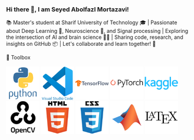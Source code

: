### Hi there 👋, I am Seyed Abolfazl Mortazavi!

📚 Master's student at Sharif University of Technology 🎓 | Passionate about Deep Learning 🧠, Neuroscience 🌟, and Signal processing | Exploring the intersection of AI and brain science 🤖🧬 | Sharing code, research, and insights on GitHub 📦 | Let's collaborate and learn together! 🚀<br/>

🧰 Toolbox <br/>
<br/>
<img src='https://github.com/devicons/devicon/blob/master/icons/python/python-original-wordmark.svg' alt='Python' width= 90px height=90px>
<img src='https://github.com/devicons/devicon/blob/master/icons/vscode/vscode-original-wordmark.svg' alt='VSCode' width= 90px height=90px>
<img src='https://github.com/devicons/devicon/blob/master/icons/tensorflow/tensorflow-original-wordmark.svg' alt='Tensorflow' width= 90px height=90px>
<img src='https://github.com/devicons/devicon/blob/master/icons/pytorch/pytorch-original-wordmark.svg' alt='Pytorch' width= 90px height=90px>
<img src='https://github.com/devicons/devicon/blob/master/icons/kaggle/kaggle-original-wordmark.svg' alt='Kaggle' width= 90px height=90px>
<img src='https://github.com/devicons/devicon/blob/master/icons/opencv/opencv-plain-wordmark.svg' alt='OpenCV' width= 90px height=90px>
<img src='https://github.com/devicons/devicon/blob/master/icons/html5/html5-original-wordmark.svg' alt='HTML' width= 90px height=90px>
<img src='https://github.com/devicons/devicon/blob/master/icons/css3/css3-original-wordmark.svg' alt='CSS' width= 90px height=90px>
<img src='https://github.com/devicons/devicon/blob/master/icons/matlab/matlab-original.svg' alt='MATLAB' width= 90px height=90px>
<img src='https://github.com/devicons/devicon/blob/master/icons/latex/latex-original.svg' alt='Latex' width= 90px height=90px>








<!--
**SAMortazavi/SAMortazavi** is a ✨ _special_ ✨ repository because its `README.md` (this file) appears on your GitHub profile.

Here are some ideas to get you started:

- 🔭 I’m currently working on ...
- 🌱 I’m currently learning ...
- 👯 I’m looking to collaborate on ...
- 🤔 I’m looking for help with ...
- 💬 Ask me about ...
- 📫 How to reach me: ...
- 😄 Pronouns: ...
- ⚡ Fun fact: ...
-->
